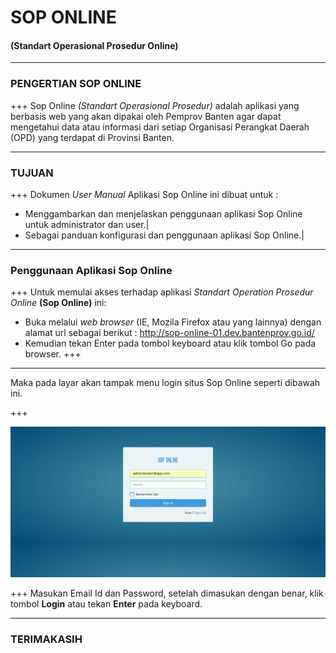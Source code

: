 # SOP ONLINE 
#### (Standart Operasional Prosedur Online)

---

### PENGERTIAN SOP ONLINE

+++
Sop Online *(Standart Operasional Prosedur)* adalah aplikasi yang berbasis web yang akan dipakai oleh Pemprov Banten agar dapat mengetahui data atau informasi dari setiap Organisasi Perangkat Daerah (OPD) yang terdapat di Provinsi Banten.

---
### TUJUAN
+++
Dokumen *User Manual* Aplikasi Sop Online ini dibuat untuk :

- Menggambarkan dan menjelaskan penggunaan aplikasi Sop Online untuk administrator dan user.|
- Sebagai panduan konfigurasi dan penggunaan aplikasi Sop Online.|

---
### Penggunaan Aplikasi Sop Online
+++
Untuk memulai akses terhadap aplikasi *Standart Operation Prosedur Online* **(Sop Online)** ini: 

- Buka melalui *web browser* (IE, Mozila Firefox atau yang lainnya) dengan alamat url sebagai berikut : http://sop-online-01.dev.bantenprov.go.id/
- Kemudian tekan Enter pada tombol keyboard atau klik tombol Go pada browser.
+++
---
Maka pada layar akan tampak menu login situs Sop Online seperti dibawah ini.

+++

![tampilan login](/assets/images/01-login.png)

+++
Masukan Email Id dan Password, setelah dimasukan dengan benar, klik tombol **Login** atau tekan **Enter** pada keyboard.

---

### TERIMAKASIH
